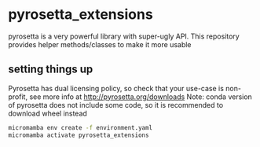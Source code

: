 # pyrosetta_extensions #

pyrosetta is a very powerful library with super-ugly API. 
This repository provides helper methods/classes to make it more usable

## setting things up ##

Pyrosetta has dual licensing policy, so check that your use-case is non-profit, see more info at http://pyrosetta.org/downloads
Note: conda version of pyrosetta does not include some code, so it is recommended to download wheel instead

```bash
micromamba env create -f environment.yaml
micromamba activate pyrosetta_extensions
```